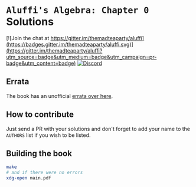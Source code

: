 # `Aluffi's Algebra: Chapter 0` Solutions

[![Join the chat at https://gitter.im/themadteaparty/aluffi](https://badges.gitter.im/themadteaparty/aluffi.svg)](https://gitter.im/themadteaparty/aluffi?utm_source=badge&utm_medium=badge&utm_campaign=pr-badge&utm_content=badge)
[![Discord](https://img.shields.io/badge/Discord-Chat-blue.svg)](https://discord.gg/Jb2ct4D)

## Errata
The book has an unofficial [errata over here](http://faculty.fiu.edu/~yotovm/AlgStr-S12/Aluffi%20Ch%200%20Errata.pdf).

## How to contribute
Just send a PR with your solutions and don't forget to add your name to the `AUTHORS` list if you wish to be listed.

## Building the book
```bash
make
# and if there were no errors
xdg-open main.pdf
```
